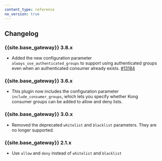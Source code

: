 ```yaml
---
content_type: reference
no_version: true
---
```


## Changelog

### {{site.base_gateway}} 3.8.x
* Added the new configuration parameter `always_use_authenticated_groups` to support using authenticated groups even 
when an authenticated consumer already exists.
[#13184](https://github.com/Kong/kong/issues/13184)

### {{site.base_gateway}} 3.6.x
* This plugin now includes the configuration parameter `include_consumer_groups`, which lets you specify whether
  Kong consumer groups can be added to allow and deny lists.

### {{site.base_gateway}} 3.0.x
- Removed the deprecated `whitelist` and `blacklist` parameters.
They are no longer supported.

### {{site.base_gateway}} 2.1.x
- Use `allow` and `deny` instead of `whitelist` and `blacklist`